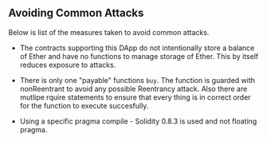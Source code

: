 ## Avoiding Common Attacks

Below is list of the measures taken to avoid common attacks.

* The contracts supporting this DApp do not intentionally store a balance of Ether and have no functions to manage storage of Ether.  This by itself reduces exposure to attacks.

* There is only one "payable" functions ```buy```.  The function is guarded with nonReentrant to avoid any possible Reentrancy attack. Also there are mutlipe rquire statements to ensure  that every thing is in correct order for the function  to execute  succesfully. 


* Using a specific pragma compile - Solidity 0.8.3 is used and not floating pragma.
